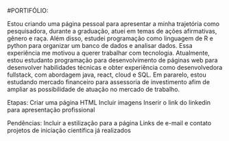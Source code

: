 #PORTIFÓLIO:

Estou criando uma página pessoal para apresentar a minha trajetória como pesquisadora, durante 
a graduação, atuei em temas de ações afirmativas, gênero e raça. Além disso, estudei programação 
como linguagem de R e python para organizar um banco de dados e analisar dados. Essa experiência me
motivou a querer trabalhar com tecnologia. Atualmente, estou estudanto programação para desenvolvimento
de páginas web para desenvolver habilidades técnicas e obter experiência como desenvolvedora fullstack, com
abordagem java, react, cloud e SQL. Em pararelo, estou estudando mercado financeiro para assessoria de investimento 
afim de ampliar as possibilidade de atuação no mercado de trabalho. 

Etapas:
Criar uma página HTML
Incluir imagens
Inserir o link do linkedin para apresentação profissional

Pendências:
Incluir a estilização para a página
Links de e-mail e contato
projetos de iniciação científica já realizados







